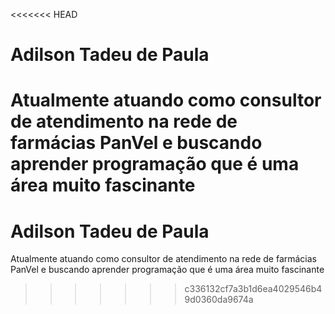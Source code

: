 <<<<<<< HEAD
# Adilson Tadeu de Paula

Atualmente atuando como consultor de atendimento na rede de farmácias PanVel e buscando aprender programação que é uma área muito fascinante 
=======
# Adilson Tadeu de Paula

Atualmente atuando como consultor de atendimento na rede de farmácias PanVel e buscando aprender programação que é uma área muito fascinante 
>>>>>>> c336132cf7a3b1d6ea4029546b49d0360da9674a
